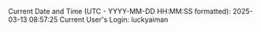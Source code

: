 Current Date and Time (UTC - YYYY-MM-DD HH:MM:SS formatted): 2025-03-13 08:57:25
Current User's Login: luckyaiman
